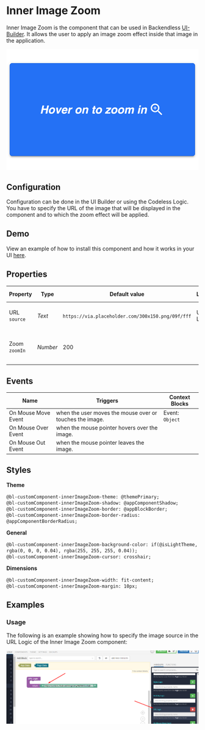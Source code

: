# Inner Image Zoom

Inner Image Zoom is the component that can be used in Backendless [UI-Builder](https://backendless.com/developers/#ui-builder). It allows the user to apply an image zoom effect inside that image in the application.

<p align="center">
  <img src="./thumbnail.png" alt="main thumbnail" width="780"/>
</p>

## Configuration

Configuration can be done in the UI Builder or using the Codeless Logic. You have to specify the URL of the image that will be displayed in the component and to which the zoom effect will be applied.

## Demo

View an example of how to install this component and how it works in your UI [here](https://app.arcade.software/share/wZDgQVdAdgAuWGmfEZDo).

## Properties

| Property           | Type     | Default value                                     | Logic     | Data Binding | UI Setting | Description                                         |
|--------------------|----------|---------------------------------------------------|-----------|--------------|------------|-----------------------------------------------------|
| URL <br> `source`  | *Text*   | `https://via.placeholder.com/300x150.png/09f/fff` | URL Logic | YES          | YES        | Specifies the image source to zoom.                 |
| Zoom <br> `zoomIn` | *Number* | 200                                               |           | NO           | YES        | Controlled zoom in percent(%) to enlarge the image. |

## Events

| Name                | Triggers                                                 | Context Blocks  |
|---------------------|----------------------------------------------------------|-----------------|
| On Mouse Move Event | when the user moves the mouse over or touches the image. | Event: `Object` |
| On Mouse Over Event | when the mouse pointer hovers over the image.            |                 |
| On Mouse Out Event  | when the mouse pointer leaves the image.                 |                 |

## Styles

**Theme**

````
@bl-customComponent-innerImageZoom-theme: @themePrimary;
@bl-customComponent-innerImageZoom-shadow: @appComponentShadow;
@bl-customComponent-innerImageZoom-border: @appBlockBorder;
@bl-customComponent-innerImageZoom-border-radius: @appComponentBorderRadius;
````

**General**

````
@bl-customComponent-innerImageZoom-background-color: if(@isLightTheme, rgba(0, 0, 0, 0.04), rgba(255, 255, 255, 0.04));
@bl-customComponent-innerImageZoom-cursor: crosshair;
````

**Dimensions**

````
@bl-customComponent-innerImageZoom-width: fit-content;
@bl-customComponent-innerImageZoom-margin: 10px;
````

## Examples

### Usage

The following is an example showing how to specify the image source in the URL Logic of the Inner Image Zoom component:

<p align="center">
  <img src="./example-images/source-logic.png" alt="source logic" width="720"/>
</p>
